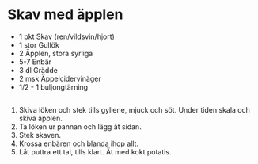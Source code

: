 # Skav med äpplen


* 1 pkt Skav (ren/vildsvin/hjort)
* 1 stor Gullök
* 2 Äpplen, stora syrliga
* 5-7 Enbär
* 3 dl Grädde
* 2 msk Äppelcidervinäger
* 1/2 - 1 buljongtärning

## 
1. Skiva löken och stek tills gyllene, mjuck och söt. Under tiden skala och
   skiva äpplen.
1. Ta löken ur pannan och lägg åt sidan.
1. Stek skaven.
1. Krossa enbären och blanda ihop allt.
1. Låt puttra ett tal, tills klart. Ät med kokt potatis.
